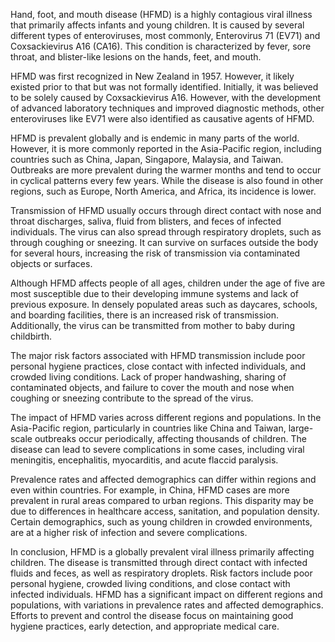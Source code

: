 Hand, foot, and mouth disease (HFMD) is a highly contagious viral illness that primarily affects infants and young children. It is caused by several different types of enteroviruses, most commonly, Enterovirus 71 (EV71) and Coxsackievirus A16 (CA16). This condition is characterized by fever, sore throat, and blister-like lesions on the hands, feet, and mouth.

HFMD was first recognized in New Zealand in 1957. However, it likely existed prior to that but was not formally identified. Initially, it was believed to be solely caused by Coxsackievirus A16. However, with the development of advanced laboratory techniques and improved diagnostic methods, other enteroviruses like EV71 were also identified as causative agents of HFMD.

HFMD is prevalent globally and is endemic in many parts of the world. However, it is more commonly reported in the Asia-Pacific region, including countries such as China, Japan, Singapore, Malaysia, and Taiwan. Outbreaks are more prevalent during the warmer months and tend to occur in cyclical patterns every few years. While the disease is also found in other regions, such as Europe, North America, and Africa, its incidence is lower.

Transmission of HFMD usually occurs through direct contact with nose and throat discharges, saliva, fluid from blisters, and feces of infected individuals. The virus can also spread through respiratory droplets, such as through coughing or sneezing. It can survive on surfaces outside the body for several hours, increasing the risk of transmission via contaminated objects or surfaces.

Although HFMD affects people of all ages, children under the age of five are most susceptible due to their developing immune systems and lack of previous exposure. In densely populated areas such as daycares, schools, and boarding facilities, there is an increased risk of transmission. Additionally, the virus can be transmitted from mother to baby during childbirth.

The major risk factors associated with HFMD transmission include poor personal hygiene practices, close contact with infected individuals, and crowded living conditions. Lack of proper handwashing, sharing of contaminated objects, and failure to cover the mouth and nose when coughing or sneezing contribute to the spread of the virus.

The impact of HFMD varies across different regions and populations. In the Asia-Pacific region, particularly in countries like China and Taiwan, large-scale outbreaks occur periodically, affecting thousands of children. The disease can lead to severe complications in some cases, including viral meningitis, encephalitis, myocarditis, and acute flaccid paralysis.

Prevalence rates and affected demographics can differ within regions and even within countries. For example, in China, HFMD cases are more prevalent in rural areas compared to urban regions. This disparity may be due to differences in healthcare access, sanitation, and population density. Certain demographics, such as young children in crowded environments, are at a higher risk of infection and severe complications.

In conclusion, HFMD is a globally prevalent viral illness primarily affecting children. The disease is transmitted through direct contact with infected fluids and feces, as well as respiratory droplets. Risk factors include poor personal hygiene, crowded living conditions, and close contact with infected individuals. HFMD has a significant impact on different regions and populations, with variations in prevalence rates and affected demographics. Efforts to prevent and control the disease focus on maintaining good hygiene practices, early detection, and appropriate medical care.